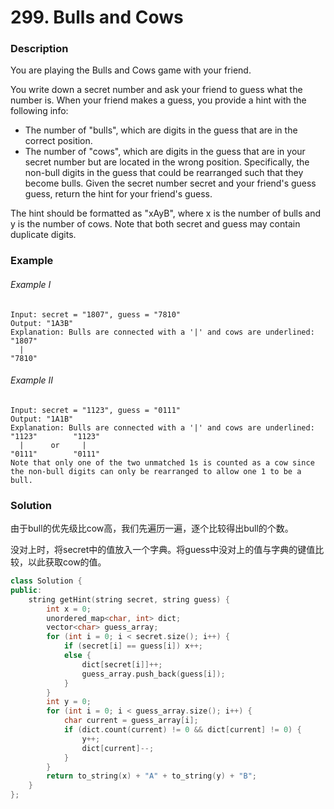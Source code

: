 # 299. Bulls and Cows

### Description

You are playing the Bulls and Cows game with your friend.

You write down a secret number and ask your friend to guess what the number is. When your friend makes a guess, you provide a hint with the following info:

- The number of "bulls", which are digits in the guess that are in the correct position.
- The number of "cows", which are digits in the guess that are in your secret number but are located in the wrong position. Specifically, the non-bull digits in the guess that could be rearranged such that they become bulls.
Given the secret number secret and your friend's guess guess, return the hint for your friend's guess.

The hint should be formatted as "xAyB", where x is the number of bulls and y is the number of cows. Note that both secret and guess may contain duplicate digits.

### Example 

###### Example I

```
Input: secret = "1807", guess = "7810"
Output: "1A3B"
Explanation: Bulls are connected with a '|' and cows are underlined:
"1807"
  |
"7810"
```

###### Example II

```
Input: secret = "1123", guess = "0111"
Output: "1A1B"
Explanation: Bulls are connected with a '|' and cows are underlined:
"1123"        "1123"
  |      or     |
"0111"        "0111"
Note that only one of the two unmatched 1s is counted as a cow since the non-bull digits can only be rearranged to allow one 1 to be a bull.
```

### Solution

由于bull的优先级比cow高，我们先遍历一遍，逐个比较得出bull的个数。

没对上时，将secret中的值放入一个字典。将guess中没对上的值与字典的键值比较，以此获取cow的值。

```c++
class Solution {
public:
    string getHint(string secret, string guess) {
        int x = 0;
        unordered_map<char, int> dict;
        vector<char> guess_array;
        for (int i = 0; i < secret.size(); i++) {
            if (secret[i] == guess[i]) x++;
            else {
                dict[secret[i]]++;
                guess_array.push_back(guess[i]);
            }
        }
        int y = 0;
        for (int i = 0; i < guess_array.size(); i++) {
            char current = guess_array[i];
            if (dict.count(current) != 0 && dict[current] != 0) {
                y++;
                dict[current]--;
            }
        }
        return to_string(x) + "A" + to_string(y) + "B";
    }
};
```
